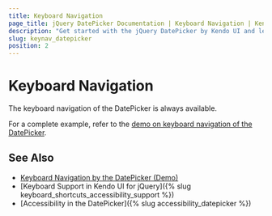 ```yaml
---
title: Keyboard Navigation
page_title: jQuery DatePicker Documentation | Keyboard Navigation | Kendo UI
description: "Get started with the jQuery DatePicker by Kendo UI and learn about the accessibility support it provides through its keyboard navigation functionality."
slug: keynav_datepicker
position: 2
---
```


# Keyboard Navigation

The keyboard navigation of the DatePicker is always available.

For a complete example, refer to the [demo on keyboard navigation of the DatePicker](https://demos.telerik.com/kendo-ui/datepicker/keyboard-navigation).

## See Also

* [Keyboard Navigation by the DatePicker (Demo)](https://demos.telerik.com/kendo-ui/datepicker/keyboard-navigation)
* [Keyboard Support in Kendo UI for jQuery]({% slug keyboard_shortcuts_accessibility_support %})
* [Accessibility in the DatePicker]({% slug accessibility_datepicker %})
